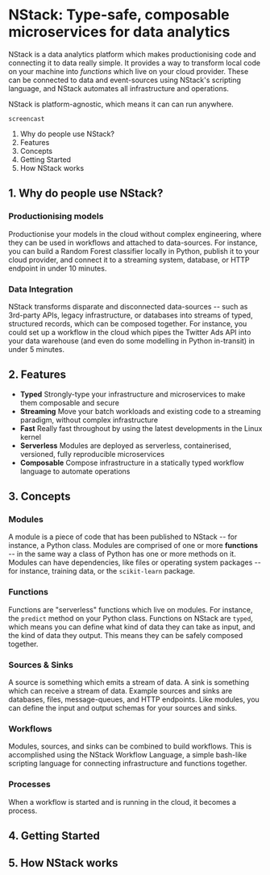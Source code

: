 # NStack: Type-safe, composable microservices for data analytics

NStack is a data analytics platform which makes productionising code and connecting it to data really simple. It provides a way to transform local code on your machine into *functions* which live on your cloud provider. These can be connected to data and event-sources using NStack's scripting language, and NStack automates all infrastructure and operations. 

NStack is platform-agnostic, which means it can can run anywhere.

```
screencast
```

1. Why do people use NStack?
2. Features
3. Concepts
4. Getting Started
5. How NStack works

## 1. Why do people use NStack?

### Productionising models
Productionise your models in the cloud without complex engineering, where they can be used in workflows and attached to data-sources. For instance, you can build a Random Forest classifier locally in Python, publish it to your cloud provider, and connect it to a streaming system, database, or HTTP endpoint in under 10 minutes.

### Data Integration
NStack transforms disparate and disconnected data-sources -- such as 3rd-party APIs, legacy infrastructure, or databases into streams of typed, structured records, which can be composed together. For instance, you could set up a workflow in the cloud which pipes the Twitter Ads API into your data warehouse (and even do some modelling in Python in-transit) in under 5 minutes.

## 2. Features
- **Typed** Strongly-type your infrastructure and microservices to make them composable and secure
- **Streaming** Move your batch workloads and existing code to a streaming paradigm, without complex infrastructure
- **Fast** Really fast throughout by using the latest developments in the Linux kernel
- **Serverless** Modules are deployed as serverless, containerised, versioned, fully reproducible microservices 
- **Composable** Compose infrastructure in a statically typed workflow language to automate operations

## 3. Concepts

### Modules

A module is a piece of code that has been published to NStack -- for instance, a Python class. Modules are comprised of one or more **functions** -- in the same way a class of Python has one or more methods on it. Modules can have dependencies, like files or operating system packages -- for instance, training data, or the ``scikit-learn`` package.

### Functions

Functions are "serverless" functions which live on modules. For instance, the `predict` method on your Python class. Functions on NStack are `typed`, which means you can define what kind of data they can take as input, and the kind of data they output. This means they can be safely composed together.

### Sources & Sinks

A source is something which emits a stream of data. A sink is something which can receive a stream of data. Example sources and sinks are databases, files, message-queues, and HTTP endpoints. Like modules, you can define the input and output schemas for your sources and sinks. 

### Workflows

Modules, sources, and sinks can be combined to build workflows. This is accomplished using the NStack Workflow Language, a simple bash-like scripting language for connecting infrastructure and functions together.

### Processes

When a workflow is started and is running in the cloud, it becomes a process.

## 4. Getting Started

## 5. How NStack works

